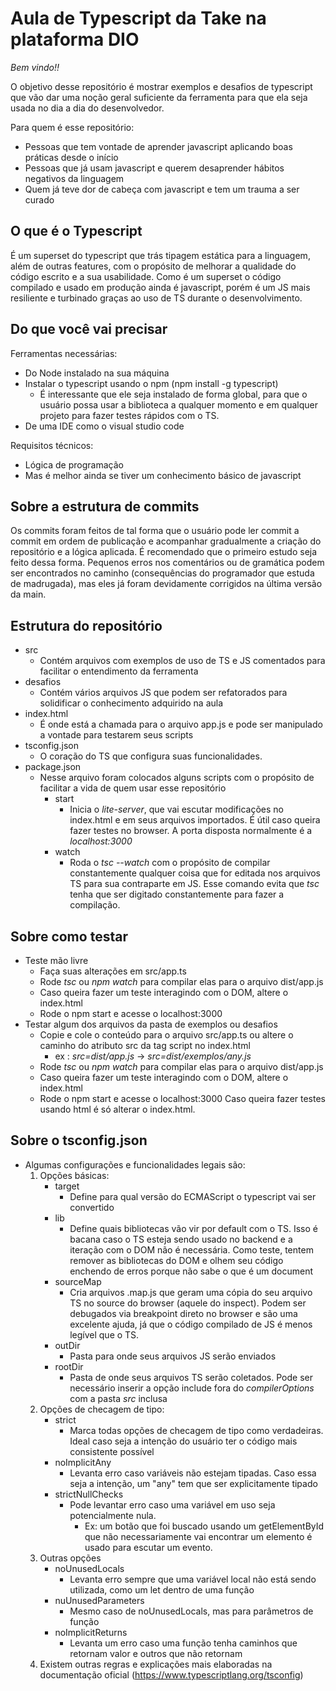# Aula de Typescript da Take na plataforma DIO

*Bem vindo!!*

O objetivo desse repositório é mostrar exemplos e desafios de typescript que vão dar uma noção geral suficiente da ferramenta para que ela seja usada no dia a dia do desenvolvedor.

Para quem é esse repositório:

- Pessoas que tem vontade de aprender javascript aplicando boas práticas desde o início
- Pessoas que já usam javascript e querem desaprender hábitos negativos da linguagem
- Quem já teve dor de cabeça com javascript e tem um trauma a ser curado

## O que é o Typescript

É um superset do typescript que trás tipagem estática para a linguagem, além de outras features, com o propósito de melhorar a qualidade do código escrito e a sua usabilidade. Como é um superset o código compilado e usado em produção ainda é javascript, porém é um JS mais resiliente e turbinado graças ao uso de TS durante o desenvolvimento.

## Do que você vai precisar

Ferramentas necessárias:

- Do Node instalado na sua máquina
- Instalar o typescript usando o npm (npm install -g typescript)
  - É interessante que ele seja instalado de forma global, para que o usuário possa usar a biblioteca a qualquer momento e em qualquer projeto para fazer testes rápidos com o TS.
- De uma IDE como o visual studio code

Requisitos técnicos:

- Lógica de programação
- Mas é melhor ainda se tiver um conhecimento básico de javascript

## Sobre a estrutura de commits

Os commits foram feitos de tal forma que o usuário pode ler commit a commit em ordem de publicação e acompanhar gradualmente a criação do repositório e a lógica aplicada. É recomendado que o primeiro estudo seja feito dessa forma. Pequenos erros nos comentários ou de gramática podem ser encontrados no caminho (consequências do programador que estuda de madrugada), mas eles já foram devidamente corrigidos na última versão da main.

## Estrutura do repositório

- src
  - Contém arquivos com exemplos de uso de TS e JS comentados para facilitar o entendimento da ferramenta
- desafios
  - Contém vários arquivos JS que podem ser refatorados para solidificar o conhecimento adquirido na aula
- index.html
  - É onde está a chamada para o arquivo app.js e pode ser manipulado a vontade para testarem seus scripts
- tsconfig.json
  - O coração do TS que configura suas funcionalidades.
- package.json
  - Nesse arquivo foram colocados alguns scripts com o propósito de facilitar a vida de quem usar esse repositório
    - start
      - Inicia o *lite-server*, que vai escutar modificações no index.html e em seus arquivos importados. É útil caso queira fazer testes no browser. A porta disposta normalmente é a *localhost:3000*
    - watch
      - Roda o *tsc --watch* com o propósito de compilar constantemente qualquer coisa que for editada nos arquivos TS para sua contraparte em JS. Esse comando evita que *tsc* tenha que ser digitado constantemente para fazer a compilação.

## Sobre como testar

- Teste mão livre
  - Faça suas alterações em src/app.ts
  - Rode *tsc* ou *npm watch* para compilar elas para o arquivo dist/app.js
  - Caso queira fazer um teste interagindo com o DOM, altere o index.html
  - Rode o npm start e acesse o localhost:3000
- Testar algum dos arquivos da pasta de exemplos ou desafios
  - Copie e cole o conteúdo para o arquivo src/app.ts ou altere o caminho do atributo src da tag script no index.html
    - ex : *src=dist/app.js* -> *src=dist/exemplos/any.js*
  - Rode *tsc* ou *npm watch* para compilar elas para o arquivo dist/app.js
  - Caso queira fazer um teste interagindo com o DOM, altere o index.html
  - Rode o npm start e acesse o localhost:3000 Caso queira fazer testes usando html é só alterar o index.html.

## Sobre o tsconfig.json

- Algumas configurações e funcionalidades legais são:
  1. Opções básicas:
     - target
       - Define para qual versão do ECMAScript o typescript vai ser convertido
     - lib
       - Define quais bibliotecas vão vir por default com o TS. Isso é bacana caso o TS esteja sendo usado no backend e a iteração com o DOM não é necessária. Como teste, tentem remover as bibliotecas do DOM e olhem seu código enchendo de erros porque não sabe o que é um document
     - sourceMap
       - Cria arquivos .map.js que geram uma cópia do seu arquivo TS no source do browser (aquele do inspect). Podem ser debugados via breakpoint direto no browser e são uma excelente ajuda, já que o código compilado de JS é menos legível que o TS.
     - outDir
       - Pasta para onde seus arquivos JS serão enviados
     - rootDir
       - Pasta de onde seus arquivos TS serão coletados. Pode ser necessário inserir a opção include fora do *compilerOptions* com a pasta *src* inclusa
  2. Opções de checagem de tipo:
     - strict
       - Marca todas opções de checagem de tipo como verdadeiras. Ideal caso seja a intenção do usuário ter o código mais consistente possível
     - noImplicitAny
       - Levanta erro caso variáveis não estejam tipadas. Caso essa seja a intenção, um "any" tem que ser explicitamente tipado
     - strictNullChecks
       - Pode levantar erro caso uma variável em uso seja potencialmente nula.
         - Ex: um botão que foi buscado usando um getElementById que não necessariamente vai encontrar um elemento é usado para escutar um evento.
  3. Outras opções
     - noUnusedLocals
       - Levanta erro sempre que uma variável local não está sendo utilizada, como um let dentro de uma função
     - nuUnusedParameters
       - Mesmo caso de noUnusedLocals, mas para parâmetros de função
     - noImplicitReturns
       - Levanta um erro caso uma função tenha caminhos que retornam valor e outros que não retornam
  4. Existem outras regras e explicações mais elaboradas na documentação oficial (<https://www.typescriptlang.org/tsconfig>)